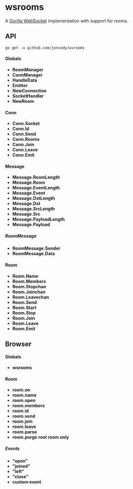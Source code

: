 wsrooms
=======

A [Gorilla WebSocket](https://github.com/gorilla/websocket) implementation with support for rooms.

## API
`go get -u github.com/joncody/wsrooms`
#### Globals
- **RoomManager**
- **ConnManager**
- **HandleData**
- **Emitter**
- **NewConnection**
- **SocketHandler**
- **NewRoom**

#### Conn
- **Conn.Socket**
- **Conn.Id**
- **Conn.Send**
- **Conn.Rooms**
- **Conn.Join**
- **Conn.Leave**
- **Conn.Emit**

#### Message
- **Message.RoomLength**
- **Message.Room**
- **Message.EventLength**
- **Message.Event**
- **Message.DstLength**
- **Message.Dst**
- **Message.SrcLength**
- **Message.Src**
- **Message.PayloadLength**
- **Message.Payload**
##### RoomMessage
- **RoomMessage.Sender**
- **RoomMessage.Data**

#### Room
- **Room.Name**
- **Room.Members**
- **Room.Stopchan**
- **Room.Joinchan**
- **Room.Leavechan**
- **Room.Send**
- **Room.Start**
- **Room.Stop**
- **Room.Join**
- **Room.Leave**
- **Room.Emit**

## Browser
#### Globals
- **wsrooms**

#### Room
- **room.on**
- **room.name**
- **room.open**
- **room.members**
- **room.id**
- **room.send**
- **room.join**
- **room.leave**
- **room.parse**
- **room.purge** __root room only__
##### Events
- **"open"**
- **"joined"**
- **"left"**
- **"close"**
- **custom event**
